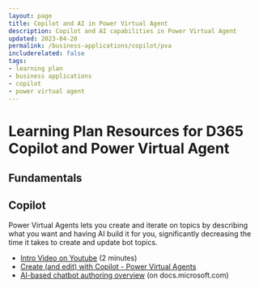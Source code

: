 ```yaml
---
layout: page
title: Copilot and AI in Power Virtual Agent
description: Copilot and AI capabilities in Power Virtual Agent
updated: 2023-04-20
permalink: /business-applications/copilot/pva
includerelated: false
tags:
- learning plan
- business applications
- copilot
- power virtual agent
---
```


# Learning Plan Resources for D365 Copilot and Power Virtual Agent

## **Fundamentals** 


## **Copilot**   
Power Virtual Agents lets you create and iterate on topics by describing what you want and having AI build it for you, significantly decreasing the time it takes to create and update bot topics.
* <a href="https://www.youtube.com/watch?v=dh-LeowOV-E" target="_blank">Intro Video on Youtube</a> (2 minutes)
* <a href="https://learn.microsoft.com/en-us/power-virtual-agents/nlu-authoring" target="_blank">Create (and edit) with Copilot - Power Virtual Agents <a/>
* <a href="https://learn.microsoft.com/en-us/power-virtual-agents/nlu-gpt-overview" target="_blank"> AI-based chatbot authoring overview</a> (on docs.microsoft.com)


